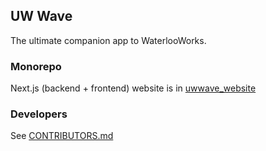 ## UW Wave

The ultimate companion app to WaterlooWorks.

### Monorepo

Next.js (backend + frontend) website is in [uwwave_website](uwwave_website)


### Developers

See [CONTRIBUTORS.md](CONTRIBUTORS.md)